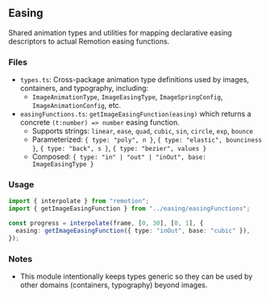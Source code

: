 ## Easing

Shared animation types and utilities for mapping declarative easing descriptors to actual Remotion easing functions.

### Files

- `types.ts`: Cross-package animation type definitions used by images, containers, and typography, including:
  - `ImageAnimationType`, `ImageEasingType`, `ImageSpringConfig`, `ImageAnimationConfig`, etc.
- `easingFunctions.ts`: `getImageEasingFunction(easing)` which returns a concrete `(t:number) => number` easing function.
  - Supports strings: `linear`, `ease`, `quad`, `cubic`, `sin`, `circle`, `exp`, `bounce`
  - Parameterized: `{ type: "poly", n }`, `{ type: "elastic", bounciness }`, `{ type: "back", s }`, `{ type: "bezier", values }`
  - Composed: `{ type: "in" | "out" | "inOut", base: ImageEasingType }`

### Usage

```ts
import { interpolate } from "remotion";
import { getImageEasingFunction } from "../easing/easingFunctions";

const progress = interpolate(frame, [0, 30], [0, 1], {
  easing: getImageEasingFunction({ type: "inOut", base: "cubic" }),
});
```

### Notes

- This module intentionally keeps types generic so they can be used by other domains (containers, typography) beyond images.
